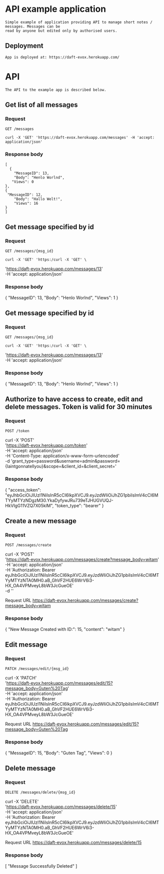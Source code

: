 # API example application

	Simple example of application providing API to manage short notes / messages. Messages can be 
	read by anyone but edited only by authorised users.

## Deployment

	App is deployed at: https://daft-evox.herokuapp.com/

# API

	The API to the example app is described below.

## Get list of all messages

### Request

`GET /messages`

	curl -X 'GET' 'https://daft-evox.herokuapp.com/messages' -H 'accept: application/json'


### Response body

	[
	  {
	    "MessageID": 13,
    	"Body": "Henlo Worlnd",
 	   "Views": 0
  	},
  	{
   	 "MessageID": 12,
    	"Body": "Hallo Welt!",
    	"Views": 16
  	}
	]

## Get message specified by id

### Request

`GET /messages/{msg_id}`

	curl -X 'GET' 'https:/curl -X 'GET' \
  'https://daft-evox.herokuapp.com/messages/13' \
  -H 'accept: application/json'


### Response body

{
  "MessageID": 13,
  "Body": "Henlo Worlnd",
  "Views": 1
}


## Get message specified by id

### Request

`GET /messages/{msg_id}`

	curl -X 'GET' 'https:/curl -X 'GET' \
  'https://daft-evox.herokuapp.com/messages/13' \
  -H 'accept: application/json'


### Response body

{
  "MessageID": 13,
  "Body": "Henlo Worlnd",
  "Views": 1
}


## Authorize to have access to create, edit and delete messages. Token is valid for 30 minutes

### Request

`POST /token`

curl -X 'POST' \
  'https://daft-evox.herokuapp.com/token' \
  -H 'accept: application/json' \
  -H 'Content-Type: application/x-www-form-urlencoded' \
  -d 'grant_type=password&username=admin&password={Iaintgonnatellyou}&scope=&client_id=&client_secret='


### Response body

{
  "access_token": "eyJhbGciOiJIUzI1NiIsInR5cCI6IkpXVCJ9.eyJzdWIiOiJhZG1pbiIsImV4cCI6MTYyMTYzNDgzM30.YkaDyfywJRu739eTJHUGVUQJ-HkVIgG11VZQ7X05klM",
  "token_type": "bearer"
}


## Create a new message

### Request

`POST /messages/create`

 curl -X 'POST' \
  'https://daft-evox.herokuapp.com/messages/create?message_body=witam' \
  -H 'accept: application/json' \
  -H 'Authorization: Bearer eyJhbGciOiJIUzI1NiIsInR5cCI6IkpXVCJ9.eyJzdWIiOiJhZG1pbiIsImV4cCI6MTYyMTYzNTA0MH0.aB_GhVF2HUE6WrV6i3-HX_OA4VPMveyL8bW3JcGueOE' \
  -d ''

Request URL
https://daft-evox.herokuapp.com/messages/create?message_body=witam


### Response body

{
  "New Message Created with ID:": 15,
  "content": "witam"
}

## Edit message

### Request

`PATCH /messages/edit/{msg_id}`

curl -X 'PATCH' \
  'https://daft-evox.herokuapp.com/messages/edit/15?message_body=Guten%20Tag' \
  -H 'accept: application/json' \
  -H 'Authorization: Bearer eyJhbGciOiJIUzI1NiIsInR5cCI6IkpXVCJ9.eyJzdWIiOiJhZG1pbiIsImV4cCI6MTYyMTYzNTA0MH0.aB_GhVF2HUE6WrV6i3-HX_OA4VPMveyL8bW3JcGueOE'

Request URL
https://daft-evox.herokuapp.com/messages/edit/15?message_body=Guten%20Tag

### Response body

{
  "MessageID": 15,
  "Body": "Guten Tag",
  "Views": 0
}

## Delete message

### Request

`DELETE /messages/delete/{msg_id}`

curl -X 'DELETE' \
  'https://daft-evox.herokuapp.com/messages/delete/15' \
  -H 'accept: application/json' \
  -H 'Authorization: Bearer eyJhbGciOiJIUzI1NiIsInR5cCI6IkpXVCJ9.eyJzdWIiOiJhZG1pbiIsImV4cCI6MTYyMTYzNTA0MH0.aB_GhVF2HUE6WrV6i3-HX_OA4VPMveyL8bW3JcGueOE'

Request URL
https://daft-evox.herokuapp.com/messages/delete/15

### Response body
[
  "Message Successfully Deleted"
]